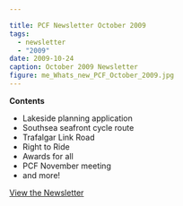 ```yaml
---

title: PCF Newsletter October 2009
tags:
  - newsletter
  - "2009"
date: 2009-10-24
caption: October 2009 Newsletter
figure: me_Whats_new_PCF_October_2009.jpg
---
```



**Contents**

*   Lakeside planning application
*   Southsea seafront cycle route
*   Trafalgar Link Road
*   Right to Ride
*   Awards for all
*   PCF November meeting
*   and more!

[View the Newsletter](/assets/docs/Whats_new_PCF_October_2009_1.pdf)
